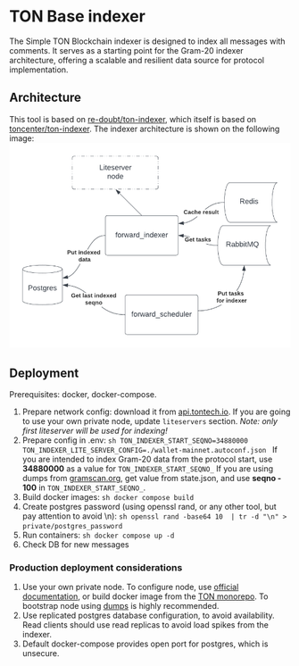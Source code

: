 # TON Base indexer

The Simple TON Blockchain indexer is designed to index all messages with comments. 
It serves as a starting point for the Gram-20 indexer architecture, 
offering a scalable and resilient data source for protocol implementation.

## Architecture

This tool is based on [re-doubt/ton-indexer](https://github.com/re-doubt/ton-indexer), which itself
is based on [toncenter/ton-indexer](https://github.com/toncenter/ton-indexer).
The indexer architecture is shown on the following image:
![indexer](./Indexer%20arch.png)

## Deployment

Prerequisites: docker, docker-compose.

1. Prepare network config: download it from [api.tontech.io](https://api.tontech.io/ton/wallet-mainnet.autoconf.json). 
If you are going to use your own private node, update ``liteservers`` section. _Note: only first liteserver
will be used for indexing!_
2. Prepare config in .env:
``sh
TON_INDEXER_START_SEQNO=34880000  
TON_INDEXER_LITE_SERVER_CONFIG=./wallet-mainnet.autoconf.json
``
If you are intended to index Gram-20 data from the protocol start, use __34880000__ as a value for ``TON_INDEXER_START_SEQNO_``
If you are using dumps from [gramscan.org](https://gramscan.org/dumps), get value from state.json, 
and use **seqno - 100** in  ``TON_INDEXER_START_SEQNO_``. 
3. Build docker images:
``sh
docker compose build
``
4. Create postgres password (using openssl rand, or any other tool, but pay attention to avoid \n):
``sh
openssl rand -base64 10  | tr -d "\n" > private/postgres_password
``
5. Run containers:
``sh
docker compose up -d
``
6. Check DB for new messages

### Production deployment considerations

1. Use your own private node. To configure node, use [official documentation](https://docs.ton.org/participate/run-nodes/full-node),
or build docker image from the [TON monorepo](https://github.com/ton-blockchain/ton). To bootstrap node
using [dumps](https://dump.ton.org/) is highly recommended.
2. Use replicated postgres database configuration, to avoid availability. Read clients should
use read replicas to avoid load spikes from the indexer.
3. Default docker-compose provides open port for postgres, which is unsecure.

